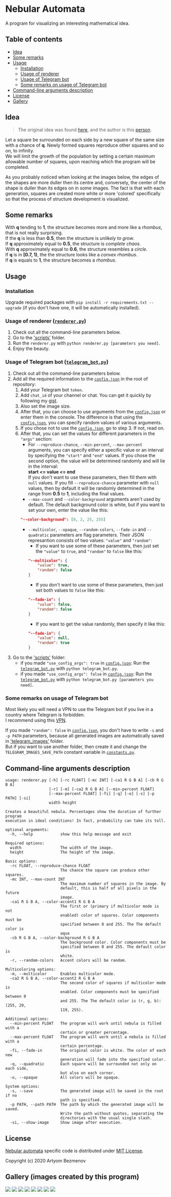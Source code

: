 # Nebular Automata
A program for visualizing an interesting mathematical idea.

## Table of contents
- [Idea](#idea)
- [Some remarks](#some-remarks)
- [Usage](#usage)
    + [Installation](#installation)
    + [Usage of renderer](#usage-of-renderer-rendererpy)
    + [Usage of Telegram bot](#usage-of-telegram-bot-telegram_botpy)
    + [Some remarks on usage of Telegram bot](#some-remarks-on-usage-of-telegram-bot)
- [Command-line arguments description](#command-line-arguments-description)
- [License](#license)
- [Gallery](#gallery-images-created-by-this-program)

## Idea
>The original idea was found [here](https://vk.com/math_dosug?w=wall-149993556_46382), and the author is this [person](https://vk.com/id504076319).

Let a square be surrounded on each side by a new square of the same size with a chance of **q**. Newly formed squares reproduce other squares and so on, to infinity.  
We will limit the growth of the population by setting a certain maximum allowable number of squares, upon reaching which the program will be completed.

As you probably noticed when looking at the images below, the edges of the shapes are more duller then its centre and, conversely, the center of the shape is duller than its edges on in some images. The fact is that with each generation, squares are created more white or more 'colored' specifically so that the process of structure development is visualized.

## Some remarks
With **q** tending to **1**, the structure becomes more and more like a *rhombus*, that is not really surprising.  
If the **q** is less than **0.5**, then the structure is *unlikely to grow*.  
If **q** approximately equal to **0.5**, the structure is *complete chaos*.  
With **q** approximately equal to **0.6**, the structure resembles a *circle*.  
If **q** is in **\[0.7, 1)**, the the structure looks like a *convex rhombus*.  
If **q** is equals to **1**, the structure becomes a *rhombus*.

## Usage
### Installation
Upgrade required packages with `pip install -r requirements.txt --upgrade` (if you don't have one, it will be automatically installed).
### Usage of renderer ([`renderer.py`](scripts/renderer.py))
1. Check out all the command-line parameters below.
2. Go to the ['scripts'](scripts/) folder.
3. Run the `renderer.py` with `python renderer.py [parameters you need]`.
4. Enjoy the beauty.
### Usage of Telegram bot ([`telegram_bot.py`](scripts/telegram_bot.py))
1. Check out all the command-line parameters below.
2. Add all the required information to the [`config.json`](config.json) in the root of repository:
    1) Add your Telegram bot `token`.
    2) Add `chat_id` of your channel or chat. You can get it quickly by following my [gist](https://gist.github.com/8nhuman8/25f98c5e4b33d47a54cd510da221f309).
    3) Also set the image size.
    4) After that, you can choose to use arguments from the [`config.json`](config.json) or enter them in the console. The difference is that using the [`config.json`](config.json), you can specify random values of various arguments.
    5) If you chose not to use the [`config.json`](config.json), go to step 3. If not, read on.
    6) After that, you can set the values for different parameters in the `"args"` section:
        - For `--reproduce-chance`, `--min-percent`, `--max-percent` arguments, you can specify either a specific value or an interval by specifying the `"start"` and `"end"` values. If you chose the second option, the value will be determined randomly and will lie in the interval:  
        **start <= value <= end**  
        If you don't want to use these parameters, then fill them with `null` values. If you fill `--reproduce-chance` parameter with `null` values, then by default it will be randomly determined in the range from **0.5** to **1**, including the final values.
        - `--max-count` and `--color-background` arguments aren't used by default. The default background color is white, but if you want to set your own, enter the value like this:
        ```json
        "--color-background": [0, 2, 25, 255]
        ```
        - `--multicolor`, `--opaque`, `--random-colors`, `--fade-in` and `--quadratic` parameters are flag parameters. Their JSON represantion consists of two values: `"value"` and `"random"`:
            + If you want to use some of these parameters, then just set the `"value"` to `true`, and `"random"` to `false` like this:
            ```json
            "--multicolor": {
                "value": true,
                "random": false
            }
            ```
            + If you don't want to use some of these parameters, then just set both values to `false` like this:
            ```json
            "--fade-in": {
                "value": false,
                "random": false
            }
            ```
            + If you want to get the value randomly, then specify it like this:
            ```json
            "--fade-in": {
                "value": null,
                "random": true
            }
            ```
3. Go to the ['scripts'](scripts/) folder:
    * if you made `"use_config_args": true` in [`config.json`](config.json): Run the [`telegram_bot.py`](scripts/telegram_bot.py) with `python telegram_bot.py`.
    * if you made `"use_config_args": false` in [`config.json`](config.json): Run the [`telegram_bot.py`](scripts/telegram_bot.py) with `python telegram_bot.py [parameters you need]`.
### Some remarks on usage of Telegram bot
Most likely you will need a VPN to use the Telegram bot if you live in a country where Telegram is forbidden.  
I recommend using this [VPN](https://windscribe.com).

If you made `"random": false` in [`config.json`](config.json), you don't have to write `-s` and `-p PATH` parameters, because all generated images are automatically saved in ['telegram_images'](telegram_images/) folder.  
But if you want to use another folder, then create it and change the `TELEGRAM_IMAGES_SAVE_PATH` constant variable in [`constants.py`](scripts/constants.py).

## Command-line arguments description
```
usage: renderer.py [-h] [-rc FLOAT] [-mc INT] [-ca1 R G B A] [-cb R G B A]
                   [-r] [-m] [-ca2 R G B A] [--min-percent FLOAT]
                   [--max-percent FLOAT] [-fi] [-q] [-o] [-s] [-p PATH] [-si]
                   width height

Creates a beautiful nebula. Percentages show the duration of further program
execution in ideal conditions! In fact, probability can take its toll.

optional arguments:
  -h, --help            show this help message and exit

Required options:
  width                 The width of the image.
  height                The height of the image.

Basic options:
  -rc FLOAT, --reproduce-chance FLOAT
                        The chance the square can produce other squares.
  -mc INT, --max-count INT
                        The maximum number of squares in the image. By
                        default, this is half of all pixels in the future
                        image.
  -ca1 R G B A, --color-accent1 R G B A
                        The first or (primary if multicolor mode is not
                        enabled) color of squares. Color components must be
                        specified between 0 and 255. The The default color is
                        aqua
  -cb R G B A, --color-background R G B A
                        The background color. Color components must be
                        specified between 0 and 255. The default color is
                        white.
  -r, --random-colors   Accent colors will be random.

Multicoloring options:
  -m, --multicolor      Enables multicolor mode.
  -ca2 R G B A, --color-accent2 R G B A
                        The second color of squares if multicolor mode is
                        enabled. Color components must be specified between 0
                        and 255. The The default color is (r, g, b): (255, 29,
                        119, 255).

Additional options:
  --min-percent FLOAT   The program will work until nebula is filled with a
                        certain or greater percentage.
  --max-percent FLOAT   The program will work until a nebula is filled with a
                        certain percentage.
  -fi, --fade-in        The original color is white. The color of each new
                        generation will fade into the specified color.
  -q, --quadratic       Each square will be surrounded not only on each side,
                        but also on each corner.
  -o, --opaque          All colors will be opaque.

System options:
  -s, --save            The generated image will be saved in the root if no
                        path is specified.
  -p PATH, --path PATH  The path by which the generated image will be saved.
                        Write the path without quotes, separating the
                        directories with the usual single slash.
  -si, --show-image     Show image after execution.
```

## License
[Nebular automata](https://github.com/8nhuman8/nebular-automata) specific code is distributed under [MIT License](LICENSE).

Copyright (c) 2020 Artyom Bezmenov

## Gallery (images created by this program)
![](gallery/1.png)
![](gallery/2.png)
![](gallery/3.png)
![](gallery/4.png)
![](gallery/5.png)
![](gallery/6.png)
![](gallery/7.png)
![](gallery/8.png)
